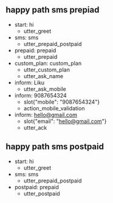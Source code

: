 ## happy path sms prepiad
* start: hi
    - utter_greet
* sms: sms
    - utter_prepaid_postpaid
* prepaid: prepaid
    - utter_prepaid
* custom_plan: custom_plan
    - utter_custom_plan
    - utter_ask_name
* inform: Liku
    - utter_ask_mobile
* inform: 9087654324   <!-- predicted: inform: [9087654324](mobile) -->
    - slot{"mobile": "9087654324"}
    - action_mobile_validation   <!-- predicted: utter_prepaid_postpaid -->
* inform: hello@gmail.com   <!-- predicted: inform: [hello@gmail.com](email) -->
    - slot{"email": "hello@gmail.com"}
    - utter_ack   <!-- predicted: utter_prepaid_postpaid -->


## happy path sms postpaid
* start: hi
    - utter_greet
* sms: sms
    - utter_prepaid_postpaid
* postpaid: prepaid   <!-- predicted: prepaid: prepaid -->
    - utter_postpaid   <!-- predicted: utter_prepaid -->



